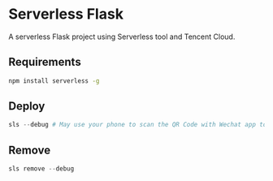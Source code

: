 # Serverless Flask

A serverless Flask project using Serverless tool and Tencent Cloud.

## Requirements

```bash
npm install serverless -g
```

## Deploy

```python
sls --debug # May use your phone to scan the QR Code with Wechat app to authorize
```

## Remove

```python
sls remove --debug
```
